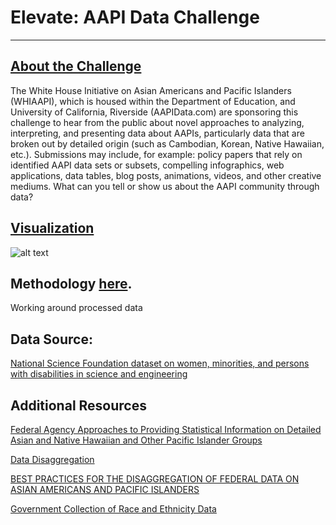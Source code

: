 # Elevate: AAPI Data Challenge 
___

## [About the Challenge](http://sites.ed.gov/aapi/elevate-aapi-data-challenge/)

The White House Initiative on Asian Americans and Pacific Islanders (WHIAAPI), which is housed within the Department of Education, and University of California, Riverside (AAPIData.com) are sponsoring this challenge to hear from the public about novel approaches to analyzing, interpreting, and presenting data about AAPIs, particularly data that are broken out by detailed origin (such as Cambodian, Korean, Native Hawaiian, etc.).  Submissions may include, for example: policy papers that rely on identified AAPI data sets or subsets, compelling infographics, web applications, data tables, blog posts, animations, videos, and other creative mediums. What can you tell or show us about the AAPI community through data?


## [Visualization](https://kvn219.github.io/elevate/)

![alt text](https://github.com/kvn219/elevate/blob/gh-pages/chart.gif)

## Methodology [__here__](https://github.com/kvn219/elevate/blob/gh-pages/process_data.ipynb).

Working around processed data


## Data Source:
[National Science Foundation dataset on women, minorities, and persons with disabilities in science and engineering](http://1.usa.gov/19pfJSl)

## Additional Resources

[Federal Agency Approaches to Providing Statistical Information on Detailed Asian and Native Hawaiian and Other Pacific Islander Groups](https://www.whitehouse.gov/sites/default/files/docs/omb_spwp_on_detailed_race_groups_final_8-7-12.pdf)

[Data Disaggregation](http://sites.ed.gov/aapi/aapi-data-disaggregation/)

[BEST PRACTICES FOR THE DISAGGREGATION OF FEDERAL DATA ON ASIAN AMERICANS AND PACIFIC ISLANDERS](http://sites.ed.gov/aapi/files/2013/03/WHIAAPI-Best-Practices-for-Disaggregation-of-Federal-Data-on-AAPIs.pdf)

[Government Collection of Race and Ethnicity Data](https://www.americanprogress.org/issues/race/news/2015/02/06/103605/infographic-government-collection-of-race-and-ethnicity-data/)
